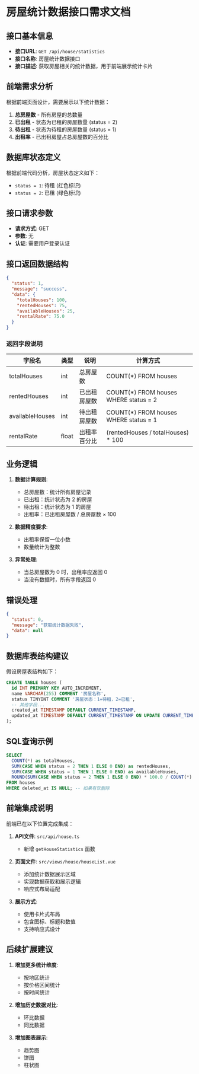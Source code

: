 # 房屋统计数据接口需求文档

## 接口基本信息

- **接口URL**: `GET /api/house/statistics`
- **接口名称**: 房屋统计数据接口
- **接口描述**: 获取房屋相关的统计数据，用于前端展示统计卡片

## 前端需求分析

根据前端页面设计，需要展示以下统计数据：

1. **总房屋数** - 所有房屋的总数量
2. **已出租** - 状态为已租的房屋数量 (status = 2)
3. **待出租** - 状态为待租的房屋数量 (status = 1)
4. **出租率** - 已出租房屋占总房屋数的百分比

## 数据库状态定义

根据前端代码分析，房屋状态定义如下：
- `status = 1`: 待租 (红色标识)
- `status = 2`: 已租 (绿色标识)

## 接口请求参数

- **请求方式**: GET
- **参数**: 无
- **认证**: 需要用户登录认证

## 接口返回数据结构

```json
{
  "status": 1,
  "message": "success",
  "data": {
    "totalHouses": 100,
    "rentedHouses": 75,
    "availableHouses": 25,
    "rentalRate": 75.0
  }
}
```

### 返回字段说明

| 字段名 | 类型 | 说明 | 计算方式 |
|--------|------|------|----------|
| totalHouses | int | 总房屋数 | COUNT(*) FROM houses |
| rentedHouses | int | 已出租房屋数 | COUNT(*) FROM houses WHERE status = 2 |
| availableHouses | int | 待出租房屋数 | COUNT(*) FROM houses WHERE status = 1 |
| rentalRate | float | 出租率百分比 | (rentedHouses / totalHouses) * 100 |

## 业务逻辑

1. **数据计算规则**:
   - 总房屋数：统计所有房屋记录
   - 已出租：统计状态为 2 的房屋
   - 待出租：统计状态为 1 的房屋
   - 出租率：已出租房屋数 / 总房屋数 × 100

2. **数据精度要求**:
   - 出租率保留一位小数
   - 数量统计为整数

3. **异常处理**:
   - 当总房屋数为 0 时，出租率应返回 0
   - 当没有数据时，所有字段返回 0

## 错误处理

```json
{
  "status": 0,
  "message": "获取统计数据失败",
  "data": null
}
```

## 数据库表结构建议

假设房屋表结构如下：

```sql
CREATE TABLE houses (
  id INT PRIMARY KEY AUTO_INCREMENT,
  name VARCHAR(255) COMMENT '房屋名称',
  status TINYINT COMMENT '房屋状态：1=待租，2=已租',
  -- 其他字段...
  created_at TIMESTAMP DEFAULT CURRENT_TIMESTAMP,
  updated_at TIMESTAMP DEFAULT CURRENT_TIMESTAMP ON UPDATE CURRENT_TIMESTAMP
);
```

## SQL查询示例

```sql
SELECT
  COUNT(*) as totalHouses,
  SUM(CASE WHEN status = 2 THEN 1 ELSE 0 END) as rentedHouses,
  SUM(CASE WHEN status = 1 THEN 1 ELSE 0 END) as availableHouses,
  ROUND(SUM(CASE WHEN status = 2 THEN 1 ELSE 0 END) * 100.0 / COUNT(*), 1) as rentalRate
FROM houses
WHERE deleted_at IS NULL; -- 如果有软删除
```

## 前端集成说明

前端已在以下位置完成集成：

1. **API文件**: `src/api/house.ts`
   - 新增 `getHouseStatistics` 函数

2. **页面文件**: `src/views/house/houseList.vue`
   - 添加统计数据展示区域
   - 实现数据获取和展示逻辑
   - 响应式布局适配

3. **展示方式**:
   - 使用卡片式布局
   - 包含图标、标题和数值
   - 支持响应式设计

## 后续扩展建议

1. **增加更多统计维度**:
   - 按地区统计
   - 按价格区间统计
   - 按时间统计

2. **增加历史数据对比**:
   - 环比数据
   - 同比数据

3. **增加图表展示**:
   - 趋势图
   - 饼图
   - 柱状图